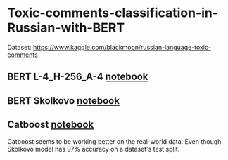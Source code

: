 # Toxic-comments-classification-in-Russian-with-BERT
Dataset: https://www.kaggle.com/blackmoon/russian-language-toxic-comments


## BERT L-4_H-256_A-4 [notebook](https://github.com/levppp/Toxic-comments-classification-in-Russian-with-BERT-and-Catboost/blob/main/VK%20Toxic%20Comments%20Classification%20.ipynb)

## BERT Skolkovo [notebook](https://github.com/levppp/Toxic-comments-classification-in-Russian-with-BERT-and-Catboost/blob/main/Skolkovo_toxic_model.ipynb)

## Catboost [notebook](https://github.com/levppp/Toxic-comments-classification-in-Russian-with-BERT-and-Catboost/blob/main/Catboost%20toxic%20model.ipynb)
Catboost seems to be working better on the real-world data. Even though Skolkovo model has 97% accuracy on a dataset's test split.
